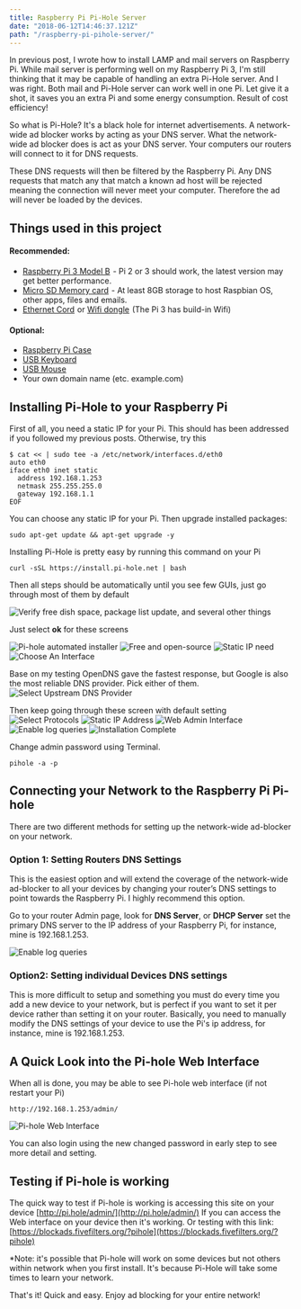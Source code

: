```yaml
---
title: Raspberry Pi Pi-Hole Server
date: "2018-06-12T14:46:37.121Z"
path: "/raspberry-pi-pihole-server/"
---
```


In previous post, I wrote how to install LAMP and mail servers on Raspberry Pi. While mail server is performing well on my Raspberry Pi 3, I'm still thinking that it may be capable of handling an extra Pi-Hole server. And I was right. Both mail and Pi-Hole server can work well in one Pi. Let give it a shot, it saves you an extra Pi and some energy consumption. Result of cost efficiency!

So what is Pi-Hole? It's a black hole for internet advertisements. A network-wide ad blocker works by acting as your DNS server. What the network-wide ad blocker does is act as your DNS server. Your computers our routers will connect to it for DNS requests.

These DNS requests will then be filtered by the Raspberry Pi. Any DNS requests that match any that match a known ad host will be rejected meaning the connection will never meet your computer. Therefore the ad will never be loaded by the devices.

## Things used in this project

#### Recommended:

- <a target="_blank" href="https://www.amazon.com/gp/search?ie=UTF8&tag=techlis05-20&linkCode=ur2&linkId=8e9b09a70535e3e8c18c6da637bf7039&camp=1789&creative=9325&index=electronics&keywords=raspberry pi">Raspberry Pi 3 Model B</a><img src="//ir-na.amazon-adsystem.com/e/ir?t=techlis05-20&l=ur2&o=1" width="1" height="1" border="0" alt="" style="border:none !important; margin:0px !important;" /> - Pi 2 or 3 should work, the latest version may get better performance.
- <a target="_blank" href="https://www.amazon.com/gp/search?ie=UTF8&tag=techlis05-20&linkCode=ur2&linkId=90e5ecd3a209b302aecbe828e4e879b5&camp=1789&creative=9325&index=electronics&keywords=Micro SD Memory card">Micro SD Memory card</a><img src="//ir-na.amazon-adsystem.com/e/ir?t=techlis05-20&l=ur2&o=1" width="1" height="1" border="0" alt="" style="border:none !important; margin:0px !important;" /> - At least 8GB storage to host Raspbian OS, other apps, files and emails.
- <a target="_blank" href="https://www.amazon.com/gp/search?ie=UTF8&tag=techlis05-20&linkCode=ur2&linkId=95d11834ecb832880a12d366c125635b&camp=1789&creative=9325&index=electronics&keywords=Ethernet Cord">Ethernet Cord</a><img src="//ir-na.amazon-adsystem.com/e/ir?t=techlis05-20&l=ur2&o=1" width="1" height="1" border="0" alt="" style="border:none !important; margin:0px !important;" /> or <a target="_blank" href="https://www.amazon.com/gp/search?ie=UTF8&tag=techlis05-20&linkCode=ur2&linkId=86ef367db53fd2fa8c56774ed8f4a7be&camp=1789&creative=9325&index=electronics&keywords=Wifi dongle">Wifi dongle</a><img src="//ir-na.amazon-adsystem.com/e/ir?t=techlis05-20&l=ur2&o=1" width="1" height="1" border="0" alt="" style="border:none !important; margin:0px !important;" /> (The Pi 3 has build-in Wifi)


#### Optional:

- <a target="_blank" href="https://www.amazon.com/gp/search?ie=UTF8&tag=techlis05-20&linkCode=ur2&linkId=f303607b9b11e1d8e7780ef78ff41987&camp=1789&creative=9325&index=electronics&keywords=Raspberry Pi Case">Raspberry Pi Case</a><img src="//ir-na.amazon-adsystem.com/e/ir?t=techlis05-20&l=ur2&o=1" width="1" height="1" border="0" alt="" style="border:none !important; margin:0px !important;" />
- <a target="_blank" href="https://www.amazon.com/gp/search?ie=UTF8&tag=techlis05-20&linkCode=ur2&linkId=14d846f7928fd5f610126a62e50a4647&camp=1789&creative=9325&index=electronics&keywords=USB Keyboard">USB Keyboard</a><img src="//ir-na.amazon-adsystem.com/e/ir?t=techlis05-20&l=ur2&o=1" width="1" height="1" border="0" alt="" style="border:none !important; margin:0px !important;" />
- <a target="_blank" href="https://www.amazon.com/gp/search?ie=UTF8&tag=techlis05-20&linkCode=ur2&linkId=43596404f85664813e50637cdd446f4b&camp=1789&creative=9325&index=electronics&keywords=USB Mouse">USB Mouse</a><img src="//ir-na.amazon-adsystem.com/e/ir?t=techlis05-20&l=ur2&o=1" width="1" height="1" border="0" alt="" style="border:none !important; margin:0px !important;" />
- Your own domain name (etc. example.com)


## Installing Pi-Hole to your Raspberry Pi

First of all, you need a static IP for your Pi. This should has been addressed if you followed my previous posts. Otherwise, try this

```
$ cat << | sudo tee -a /etc/network/interfaces.d/eth0 
auto eth0
iface eth0 inet static
  address 192.168.1.253
  netmask 255.255.255.0
  gateway 192.168.1.1
EOF
```

You can choose any static IP for your Pi. Then upgrade installed packages:

```
sudo apt-get update && apt-get upgrade -y
```

Installing Pi-Hole is pretty easy by running this command on your Pi

```
curl -sSL https://install.pi-hole.net | bash
```

Then all steps should be automatically until you see few GUIs, just go through most of them by default

![Verify free dish space, package list update, and several other things](./pic1.png)

Just select **ok** for these screens

![Pi-hole automated installer](./pic2.png)
![Free and open-source](./pic3.png)
![Static IP need](./pic4.png)
![Choose An Interface](./pic5.png)

Base on my testing OpenDNS gave the fastest response, but Google is also the most reliable DNS provider. Pick either of them.
![Select Upstream DNS Provider](./pic6.png)

Then keep going through these screen with default setting
![Select Protocols](./pic7.png)
![Static IP Address](./pic8.png)
![Web Admin Interface](./pic9.png)
![Enable log queries](./pic10.png)
![Installation Complete](./pic11.webp)

Change admin password using Terminal.

```
pihole -a -p
```

## Connecting your Network to the Raspberry Pi Pi-hole

There are two different methods for setting up the network-wide ad-blocker on your network.

### Option 1: Setting Routers DNS Settings

This is the easiest option and will extend the coverage of the network-wide ad-blocker to all your devices by changing your router’s DNS settings to point towards the Raspberry Pi. I highly recommend this option.

Go to your router Admin page, look for **DNS Server**, or **DHCP Server** set the primary DNS server to the IP address of your Raspberry Pi, for instance, mine is 192.168.1.253.

![Enable log queries](./pic12.png)

### Option2: Setting individual Devices DNS settings

This is more difficult to setup and something you must do every time you add a new device to your network, but is perfect if you want to set it per device rather than setting it on your router.
Basically, you need to manually modify the DNS settings of your device to use the Pi's ip address, for instance, mine is 192.168.1.253.

## A Quick Look into the Pi-hole Web Interface

When all is done, you may be able to see Pi-hole web interface (if not restart your Pi)

```
http://192.168.1.253/admin/
```
![Pi-hole Web Interface](./pic13.png)

You can also login using the new changed password in early step to see more detail and setting.

## Testing if Pi-hole is working

The quick way to test if Pi-hole is working is accessing this site on your device
[http://pi.hole/admin/](http://pi.hole/admin/)
If you can access the Web interface on your device then it's working. Or testing with this link:
[https://blockads.fivefilters.org/?pihole](https://blockads.fivefilters.org/?pihole)

*Note: it's possible that Pi-hole will work on some devices but not others within network when you first install. It's because Pi-Hole will take some times to learn your network.

That's it! Quick and easy. Enjoy ad blocking for your entire network!